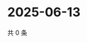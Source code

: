 # 2025-06-13

共 0 条

<!-- BEGIN ZHIHUQUESTIONS -->
<!-- 最后更新时间 Fri Jun 13 2025 17:12:57 GMT+0800 (China Standard Time) -->

<!-- END ZHIHUQUESTIONS -->

